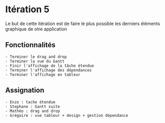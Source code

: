 # Itération 5
Le but de cette itération est de faire le plus possible les derniers éléments graphique de otre application

## Fonctionnalités
    - Terminer le drag and drop
    - Terminer la vue du Gantt
    - Finir l'affichage de la tâche étendue
    - Terminer l'affichage des dépendances
    - Terminer l'affichage en tableur

## Assignation
    - Enzo : tache étendue
    - Stephane : Gantt suite
    - Mathéo : drag and drop
    - Grégoire : vue tableur + design + gestion dépendance